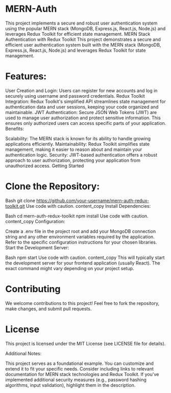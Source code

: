 # MERN-Auth
This project implements a secure and robust user authentication system using the popular MERN stack (MongoDB, Express.js, React.js, Node.js) and leverages Redux Toolkit for efficient state management.
MERN Stack Authentication with Redux Toolkit
This project demonstrates a secure and efficient user authentication system built with the MERN stack (MongoDB, Express.js, React.js, Node.js) and leverages Redux Toolkit for state management.

# Features:

User Creation and Login: Users can register for new accounts and log in securely using username and password credentials.
Redux Toolkit Integration: Redux Toolkit's simplified API streamlines state management for authentication data and user sessions, keeping your code organized and maintainable.
JWT Authentication: Secure JSON Web Tokens (JWT) are used to manage user authorization and protect sensitive information. This ensures only authorized users can access specific parts of your application.
Benefits:

Scalability: The MERN stack is known for its ability to handle growing applications efficiently.
Maintainability: Redux Toolkit simplifies state management, making it easier to reason about and maintain your authentication logic.
Security: JWT-based authentication offers a robust approach to user authorization, protecting your application from unauthorized access.
Getting Started

# Clone the Repository:

Bash
git clone https://github.com/your-username/mern-auth-redux-toolkit.git
Use code with caution.
content_copy
Install Dependencies:

Bash
cd mern-auth-redux-toolkit
npm install
Use code with caution.
content_copy
Configuration:

Create a .env file in the project root and add your MongoDB connection string and any other environment variables required by the application. Refer to the specific configuration instructions for your chosen libraries.
Start the Development Server:

Bash
npm start
Use code with caution.
content_copy
This will typically start the development server for your frontend application (usually React). The exact command might vary depending on your project setup.

# Contributing

We welcome contributions to this project! Feel free to fork the repository, make changes, and submit pull requests.

# License

This project is licensed under the MIT License (see LICENSE file for details).

Additional Notes:

This project serves as a foundational example. You can customize and extend it to fit your specific needs.
Consider including links to relevant documentation for MERN stack technologies and Redux Toolkit.
If you've implemented additional security measures (e.g., password hashing algorithms, input validation), highlight them in the description.
